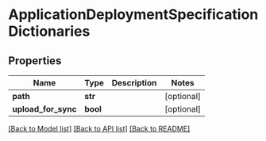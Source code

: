 # ApplicationDeploymentSpecificationDictionaries

## Properties
Name | Type | Description | Notes
------------ | ------------- | ------------- | -------------
**path** | **str** |  | [optional] 
**upload_for_sync** | **bool** |  | [optional] 

[[Back to Model list]](../README.md#documentation-for-models) [[Back to API list]](../README.md#documentation-for-api-endpoints) [[Back to README]](../README.md)



